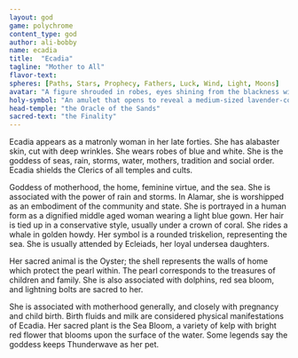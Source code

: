 ```yaml
---
layout: god
game: polychrome
content_type: god
author: ali-bobby
name: ecadia
title:  "Ecadia"
tagline: "Mother to All"
flavor-text:
spheres: [Paths, Stars, Prophecy, Fathers, Luck, Wind, Light, Moons]
avatar: "A figure shrouded in robes, eyes shining from the blackness within the robe"
holy-symbol: "An amulet that opens to reveal a medium-sized lavender-colored mirror"
head-temple: "the Oracle of the Sands"
sacred-text: "the Finality"
---
```


Ecadia appears as a matronly woman in her late forties. She has alabaster skin, cut with deep wrinkles. She wears robes of blue and white. She is the goddess of seas, rain, storms, water, mothers, tradition and social order. Ecadia shields the Clerics of all temples and cults.

Goddess of motherhood, the home, feminine virtue, and the sea. She is associated with the power of rain and storms. In Alamar, she is worshipped as an embodiment of the community and state. She is portrayed in a human form as a dignified middle aged woman wearing a light blue gown. Her hair is tied up in a conservative style, usually under a crown of coral. She rides a whale in golden howdy. Her symbol is a rounded triskelion, representing the sea. She is usually attended by Ecleiads, her loyal undersea daughters.

Her sacred animal is the Oyster; the shell represents the walls of home which protect the pearl within. The pearl corresponds to the treasures of children and family. She is also associated with dolphins, red sea bloom, and lightning bolts are sacred to her.

She is associated with motherhood generally, and closely with pregnancy and child birth. Birth fluids and milk are considered physical manifestations of Ecadia. Her sacred plant is the Sea Bloom, a variety of kelp with bright red flower that blooms upon the surface of the water. Some legends say the goddess keeps Thunderwave as her pet.